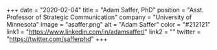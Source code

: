 +++ 
date = "2020-02-04" 
title = "Adam Saffer, PhD" 
position = "Asst. Professor of Strategic Communication" 
company = "University of Minnesota" 
image = "asaffer.png" 
alt = "Adam Saffer" 
color = "#212121" 
link1 = "https://www.linkedin.com/in/adamsaffer/" 
link2 = ""
twitter = "https://twitter.com/safferphd"
+++